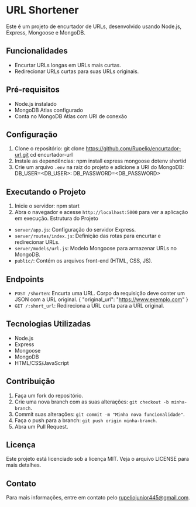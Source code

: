 # URL Shortener
Este é um projeto de encurtador de URLs, desenvolvido usando Node.js, Express, Mongoose e MongoDB.

## Funcionalidades
- Encurtar URLs longas em URLs mais curtas.
- Redirecionar URLs curtas para suas URLs originais.

## Pré-requisitos
- Node.js instalado
- MongoDB Atlas configurado
- Conta no MongoDB Atlas com URI de conexão

## Configuração
1. Clone o repositório:
   git clone https://github.com/Rupelio/encurtador-url.git
   cd encurtador-url
2. Instale as dependências:
   npm install express mongoose dotenv shortid
3. Crie um arquivo `.env` na raiz do projeto e adicione a URI do MongoDB:
   DB_USER=<DB_USER>:
   DB_PASSWORD=<DB_PASSWORD>
   
## Executando o Projeto
1. Inicie o servidor:
   npm start
2. Abra o navegador e acesse `http://localhost:5000` para ver a aplicação em execução.
Estrutura do Projeto
- `server/app.js`: Configuração do servidor Express.
- `server/routes/index.js`: Definição das rotas para encurtar e redirecionar URLs.
- `server/models/url.js`: Modelo Mongoose para armazenar URLs no MongoDB.
- `public/`: Contém os arquivos front-end (HTML, CSS, JS).

## Endpoints
- `POST /shorten`: Encurta uma URL. Corpo da requisição deve conter um JSON com a URL original.
  {
    "original_url": "https://www.exemplo.com"
  }
- `GET /:short_url`: Redireciona a URL curta para a URL original.

## Tecnologias Utilizadas
- Node.js
- Express
- Mongoose
- MongoDB
- HTML/CSS/JavaScript

## Contribuição
1. Faça um fork do repositório.
2. Crie uma nova branch com as suas alterações: `git checkout -b minha-branch`.
3. Commit suas alterações: `git commit -m "Minha nova funcionalidade"`.
4. Faça o push para a branch: `git push origin minha-branch`.
5. Abra um Pull Request.

## Licença
Este projeto está licenciado sob a licença MIT. Veja o arquivo LICENSE para mais detalhes.

## Contato
Para mais informações, entre em contato pelo [rupeliojunior445@gmail.com](mailto:rupeliojunior445@gmail.com).
